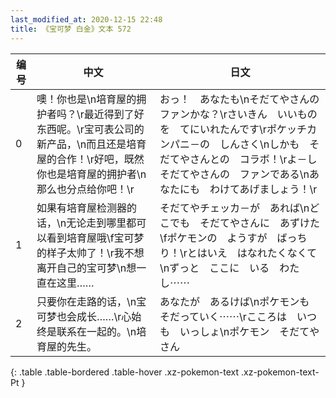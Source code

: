 ```yaml
---
last_modified_at: 2020-12-15 22:48
title: 《宝可梦 白金》文本 572
---
```

| 编号 | 中文 | 日文 |
| ---- | ---- | ---- |
| 0 | 噢！你也是\n培育屋的拥护者吗？\r最近得到了好东西呢。\r宝可表公司的新产品，\n而且还是培育屋的合作！\r好吧，既然你也是培育屋的拥护者\n那么也分点给你吧！\r | おっ！　あなたも\nそだてやさんの　ファンかな？\rさいきん　いいものを　てにいれたんです\rポケッチカンパニ－の　しんさく\nしかも　そだてやさんとの　コラボ！\rよ－し　そだてやさんの　ファンである\nあなたにも　わけてあげましょう！\r |
| 1 | 如果有培育屋检测器的话，\n无论走到哪里都可以看到培育屋哦\f宝可梦的样子太帅了！\r我不想离开自己的宝可梦\n想一直在这里…… | そだてやチェッカ－が　あれば\nどこでも　そだてやさんに　あずけた\fポケモンの　ようすが　ばっちり！\rとはいえ　はなれたくなくて\nずっと　ここに　いる　わたし⋯⋯ |
| 2 | 只要你在走路的话，\n宝可梦也会成长……\r心始终是联系在一起的。\n培育屋的先生。 | あなたが　あるけば\nポケモンも　そだっていく⋯⋯\rこころは　いつも　いっしょ\nポケモン　そだてやさん |
{: .table .table-bordered .table-hover .xz-pokemon-text .xz-pokemon-text-Pt }